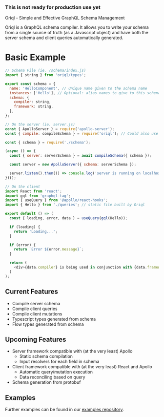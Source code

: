 ### This is not ready for production use yet

Oriql - Simple and Effective GraphQL Schema Management

Oriql is a GraphQL schema compiler. It allows you to write your schema from a single source of truth (as a Javascript object) and have both the server schema and client queries automatically generated.

# Basic Example

```js
// Schema File (ie. /schema/index.js)
import { string } from 'oriql/types';

export const schema = {
  name: 'HelloComponent', // Unique name given to the schema name
  instances: ['Hello'], // Optional: alias names to give to this schema.  All must be unique
  schema: {
    compiler: string,
    framework: string,
  },
};

// On the server (ie. server.js)
const { ApolloServer } = require('apollo-server');
const { compile: compileSchema } = require('oriql'); // Could also use a static file built at build time

const { schema } = require('./schema');

(async () => {
  const { server: serverSchema } = await compileSchema({ schema });

  const server = new ApolloServer({ schema: serverSchema });

  server.listen().then(() => console.log('server is running on localhost:4000'));
})();

// On the client
import React from 'react';
import gql from 'graphql-tag';
import { useQuery } from '@apollo/react-hooks';
import { Hello } from './queries'; // static file built by Oriql

export default () => (
  const { loading, error, data } = useQuery(gql(Hello));

  if (loading) {
    return 'Loading...';
  }

  if (error) {
    return `Error ${error.message}`;
  }

  return (
    <div>{data.compiler} is being used in conjunction with {data.framework}!</div>
  )
);
```

## Current Features

- Compile server schema
- Compile client queries
- Compile client mutations
- Typescript types generated from schema
- Flow types generated from schema

## Upcoming Features

- Server framework compatible with (at the very least) Apollo
  - Static schema compilation
  - Input resolvers for each field in schema
- Client framework compatible with (at the very least) React and Apollo
  - Automatic query/mutation execution
  - Data reconciling based on query
- Schema generation from protobuf

## Examples

Further examples can be found in our [examples repository](https://github.com/michaelcacciatore/oriql-examples).

